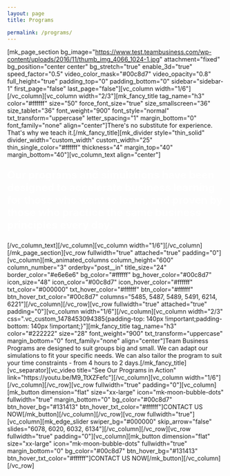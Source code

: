 ```yaml
---
layout: page
title: Programs

permalink: /programs/
---
```

[mk_page_section bg_image="https://www.test.teambusiness.com/wp-content/uploads/2016/11/thumb_img_4066_1024-1.jpg" attachment="fixed" bg_position="center center" bg_stretch="true" enable_3d="true" speed_factor="0.5" video_color_mask="#00c8d7" video_opacity="0.8" full_height="true" padding_top="0" padding_bottom="0" sidebar="sidebar-1" first_page="false" last_page="false"][vc_column width="1/6"][/vc_column][vc_column width="2/3"][mk_fancy_title tag_name="h3" color="#ffffff" size="50" force_font_size="true" size_smallscreen="36" size_tablet="36" font_weight="900" font_style="normal" txt_transform="uppercase" letter_spacing="1" margin_bottom="0" font_family="none" align="center"]There's no substitute for experience.
That's why we teach it.[/mk_fancy_title][mk_divider style="thin_solid" divider_width="custom_width" custom_width="25" thin_single_color="#ffffff" thickness="4" margin_top="40" margin_bottom="40"][vc_column_text align="center"]
<p style="color: #fff; font-size: 24px;"><strong style="color: #fff;">Our programs and simulations have been designed to accelerate business learning for those who want to learn, and proven by those who practice the same business principles every day.</strong></p>
[/vc_column_text][/vc_column][vc_column width="1/6"][/vc_column][/mk_page_section][vc_row fullwidth="true" attached="true" padding="0"][vc_column][mk_animated_columns column_height="600" column_number="3" orderby="post__in" title_size="24" border_color="#e6e6e6" bg_color="#ffffff" bg_hover_color="#00c8d7" icon_size="48" icon_color="#00c8d7" icon_hover_color="#ffffff" txt_color="#000000" txt_hover_color="#ffffff" btn_color="#ffffff" btn_hover_txt_color="#00c8d7" columns="5485, 5487, 5489, 5491, 6214, 6221"][/vc_column][/vc_row][vc_row fullwidth="true" attached="true" padding="0"][vc_column width="1/6"][/vc_column][vc_column width="2/3" css=".vc_custom_1478453094385{padding-top: 140px !important;padding-bottom: 140px !important;}"][mk_fancy_title tag_name="h3" color="#222222" size="28" font_weight="900" txt_transform="uppercase" margin_bottom="0" font_family="none" align="center"]Team Business Programs are designed to suit groups big and small. We can adapt our simulations to fit your specific needs. We can also tailor the program to suit your time constraints - from 4 hours to 2 days.[/mk_fancy_title][vc_separator][vc_video title="See Our Programs in Action" link="https://youtu.be/M9_TtXZFefc"][/vc_column][vc_column width="1/6"][/vc_column][/vc_row][vc_row fullwidth="true" padding="0"][vc_column][mk_button dimension="flat" size="xx-large" icon="mk-moon-bubble-dots" fullwidth="true" margin_bottom="0" bg_color="#00c8d7" btn_hover_bg="#131413" btn_hover_txt_color="#ffffff"]CONTACT US NOW[/mk_button][/vc_column][/vc_row][vc_row fullwidth="true"][vc_column][mk_edge_slider swiper_bg="#000000" skip_arrow="false" slides="6078, 6020, 6032, 6134"][/vc_column][/vc_row][vc_row fullwidth="true" padding="0"][vc_column][mk_button dimension="flat" size="xx-large" icon="mk-moon-bubble-dots" fullwidth="true" margin_bottom="0" bg_color="#00c8d7" btn_hover_bg="#131413" btn_hover_txt_color="#ffffff"]CONTACT US NOW[/mk_button][/vc_column][/vc_row]
